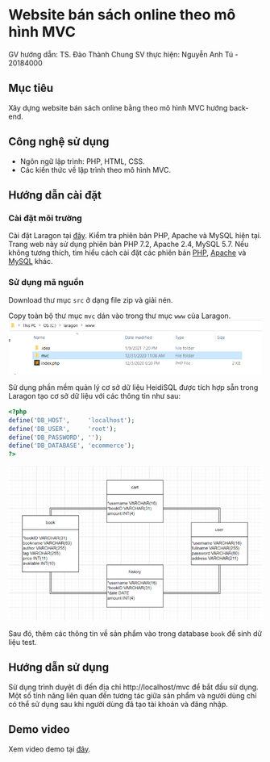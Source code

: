 # **Website bán sách online theo mô hình MVC**
GV hướng dẫn: TS. Đào Thành Chung
SV thực hiện: Nguyễn Anh Tú - 20184000

## Mục tiêu
Xây dựng website bán sách online bằng theo mô hình MVC hướng back-end.

## Công nghệ sử dụng
* Ngôn ngữ lập trình: PHP, HTML, CSS.
* Các kiến thức về lập trình theo mô hình MVC.

## Hướng dẫn cài đặt
### Cài đặt môi trường
Cài đặt Laragon tại [đây](https://laragon.org/download/).
Kiểm tra phiên bản PHP, Apache và MySQL hiện tại. Trang web này sử dụng phiên bản PHP 7.2, Apache 2.4, MySQL 5.7. Nếu không tương thích, tìm hiểu cách cài đặt các phiên bản [PHP](https://forum.laragon.org/topic/166/tutorial-how-to-add-another-php-version), [Apache](https://forum.laragon.org/topic/165/tutorial-how-to-add-another-apache-version) và [MySQL](https://forum.laragon.org/topic/164/tutorial-how-to-add-another-mysql-version) khác.

### Sử dụng mã nguồn
Download thư mục `src`  ở dạng file zip và giải nén.

Copy toàn bộ thư mục `mvc` dán vào trong thư mục `www` của Laragon.
![](media/path.png)

Sử dụng phần mềm quản lý cơ sở dữ liệu HeidiSQL được tích hợp sẵn trong Laragon tạo cơ sở dữ liệu với các thông tin như sau:
````php
<?php
define('DB_HOST',     'localhost');
define('DB_USER',     'root');
define('DB_PASSWORD', '');
define('DB_DATABASE', 'ecommerce');
?>
````
![](media/database.png)

Sau đó, thêm các thông tin về sản phẩm vào trong database `book` để sinh dữ liệu test.


## Hướng dẫn sử dụng
Sử dụng trình duyệt đi đến địa chỉ http://localhost/mvc để bắt đầu sử dụng.
Một số tính năng liên quan đến tương tác giữa sản phẩm và người dùng chỉ có thể sử dụng sau khi người dùng đã tạo tài khoản và đăng nhập.

## Demo video
Xem video demo tại [đây](media/demo.mp4).
